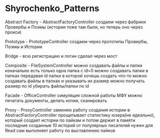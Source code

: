 # Shyrochenko_Patterns

Abstract Factory - AbstractFactoryController
  создаем через фабрики Провербы и Поэмы (истории тоже там были, но теперь оно через прокси)

Prototype - PrototypeController
  создаем через прототипы Провербы, Поэмы и Истории
  
Bridge - всю регистрацию и логин сделал через мост

Composite - FileSystemController
  можно создавать файлы и папки
    изначально есть только одна папка с id=0
    можно создавать папки в папках передавая id папки в которой хочешь создать что-то
    можно создавать файлы в папках и указывать их размер
    можно получать размер по id
    убирать файлы/папки по id

Facade - OfficeController
  симуляция сложной работы МФУ
  можно печатать документы, делать копии, сканировать

Proxy - ProxyController
  заменяю работу создания истории в AbstractFactoryController
    прощитывает статистику юзера(не идеально), который создает истории по лайкам и потом держит в памяти последние созданные 10 историй     от популярных писателей 
  нужен для Read
  сам выполняет работу по выставлению лайков

